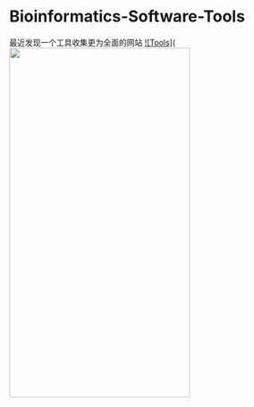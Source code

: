 # Bioinformatics-Software-Tools
最近发现一个工具收集更为全面的网站
[![Tools](<img  src="https://bioinformaticshome.com/assets/images/dr_martti-blue-186x60.png" width="80%" height="40%" />](https://bioinformaticshome.com/tools/tools-main.html)
